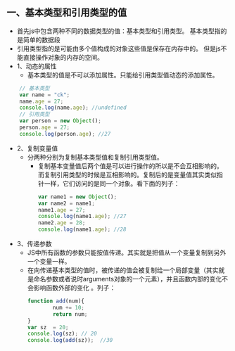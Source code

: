 ## 一、基本类型和引用类型的值
* 首先js中包含两种不同的数据类型的值：基本类型和引用类型。
基本类型指的是简单的数据段
* 引用类型指的是可能由多个值构成的对象这些值是保存在内存中的。
但是js不能直接操作对象的内存的空间。
* 1、动态的属性
    - 基本类型的值是不可以添加属性。只能给引用类型值动态的添加属性。
```JavaScript
    // 基本类型
    var name = "ck";
    name.age = 27;
    console.log(name.age); //undefined
    // 引用类型
    var person = new Object();
    person.age = 27;
    console.log(person.age); //27
```
* 2、复制变量值
    * 分两种分别为复制基本类型值和复制引用类型值。
        * 复制基本变量值后两个值是可以进行操作的所以是不会互相影响的。
而复制引用类型的时候是互相影响的。复制后的是变量值其实类似指针一样，它们访问的是同一个对象。看下面的列子：
            ```JavaScript
            var name1 = new Object();
            var name2 = name1;
            name1.age = 27;
            console.log(name1.age); //27
            name2.age = 28;
            console.log(name1.age); //28
            ```
* 3、传递参数
    * JS中所有函数的参数只能按值传递。其实就是把值从一个变量复制到另外一个变量一样。
    * 在向传递基本类型的值时，被传递的值会被复制给一个局部变量（其实就是命名参数或者说时arguments对象的一个元素），并且函数内部的变化不会影响函数外部的变化 。列子：
        ```JavaScript
        function add(num){
                num += 10;
                return num;
        }
        var sz  = 20;
        console.log(sz); // 20
        console.log(add(sz));  //30
        ```





